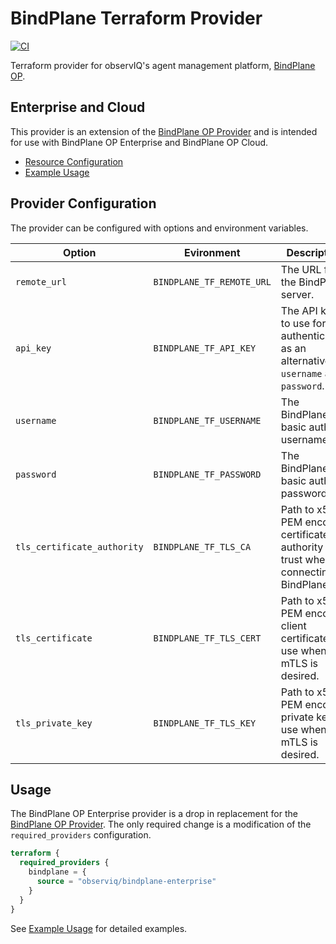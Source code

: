BindPlane Terraform Provider
==========================

[![CI](https://github.com/observIQ/terraform-provider-bindplane-enterprise/actions/workflows/ci.yml/badge.svg)](https://github.com/observIQ/terraform-provider-bindplane-enterprise/actions/workflows/ci.yml)

Terraform provider for observIQ's agent management platform, [BindPlane OP](https://github.com/observIQ/bindplane-op).

## Enterprise and Cloud

This provider is an extension of the [BindPlane OP Provider](https://github.com/observIQ/terraform-provider-bindplane/tree/main) and is intended for use with BindPlane OP Enterprise and BindPlane OP Cloud.

- [Resource Configuration](https://github.com/observIQ/terraform-provider-bindplane/tree/main/docs/resources)
- [Example Usage](https://github.com/observIQ/terraform-provider-bindplane/tree/main/example)

## Provider Configuration

The provider can be configured with options
and environment variables.

| Option                      | Evironment                | Description                  |
| --------------------------- | ------------------------- | ---------------------------- |
| `remote_url`                | `BINDPLANE_TF_REMOTE_URL` | The URL for the BindPlane server.  |
| `api_key`                   | `BINDPLANE_TF_API_KEY`    | The API key to use for authentication as an alternative to `username` and `password`. |
| `username`                  | `BINDPLANE_TF_USERNAME`   | The BindPlane basic auth username. |
| `password`                  | `BINDPLANE_TF_PASSWORD`   | The BindPlane basic auth password. |
| `tls_certificate_authority` | `BINDPLANE_TF_TLS_CA`     | Path to x509 PEM encoded certificate authority to trust when connecting to BindPlane. |
| `tls_certificate`           | `BINDPLANE_TF_TLS_CERT`   | Path to x509 PEM encoded client certificate to use when mTLS is desired. |
| `tls_private_key`           | `BINDPLANE_TF_TLS_KEY`    | Path to x509 PEM encoded private key to use when mTLS is desired. |

## Usage

The BindPlane OP Enterprise provider is a drop in replacement for
the [BindPlane OP Provider](https://github.com/observIQ/terraform-provider-bindplane).
The only required change is a modification of the `required_providers` configuration.

```tf
terraform {
  required_providers {
    bindplane = {
      source = "observiq/bindplane-enterprise"
    }
  }
}
```

See [Example Usage](https://github.com/observIQ/terraform-provider-bindplane/tree/main/example)
for detailed examples. 
